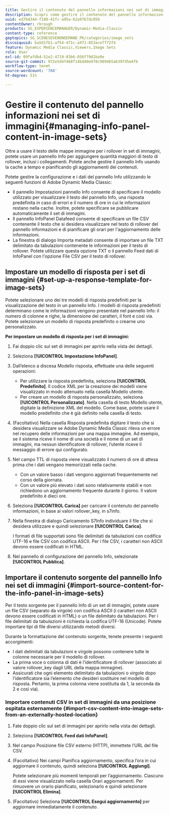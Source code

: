```yaml
---
title: Gestire il contenuto del pannello informazioni nei set di immagini
description: Scopri come gestire il contenuto del pannello informazioni nei set di immagini in Adobe Dynamic Media Classic.
uuid: ed7b4344-f180-41fc-a95a-62a9767dc056
contentOwner: rbrough
products: SG_EXPERIENCEMANAGER/Dynamic-Media-Classic
content-type: reference
geptopics: SG_SCENESEVENONDEMAND_PK/categories/image_sets
discoiquuid: ba5d1fb1-af54-471c-a471-853ace7f72fd
feature: Dynamic Media Classic,Viewers,Image Sets
role: User
exl-id: 09fafdb4-51e2-4719-83b6-056f79d1ba9e
source-git-commit: 972e5d4f468f14bd40e970c989465a639fd5e6fb
workflow-type: tm+mt
source-wordcount: '768'
ht-degree: 51%

---
```


# Gestire il contenuto del pannello informazioni nei set di immagini{#managing-info-panel-content-in-image-sets}

Oltre a usare il testo delle mappe immagine per i rollover in set di immagini, potete usare un pannello Info per aggiungere quantità maggiori di testo di rollover, inclusi i collegamenti. Potete anche gestire il pannello Info usando la cache a tempo e pianificando gli aggiornamenti dei contenuti.

Potete gestire la configurazione e i dati del pannello Info utilizzando le seguenti funzioni di Adobe Dynamic Media Classic:

* Il pannello Impostazioni pannello Info consente di specificare il modello utilizzato per visualizzare il testo del pannello Info, una risposta predefinita in caso di errori e il numero di ore in cui le informazioni restano nella cache. Inoltre, potete specificare se pubblicare automaticamente il set di immagini.
* Il pannello InfoPanel Datafeed consente di specificare un file CSV contenente il testo che si desidera visualizzare nel testo di rollover del pannello informazioni e di pianificare gli orari per l&#39;aggiornamento delle informazioni.
* La finestra di dialogo Importa metadati consente di importare un file TXT delimitato da tabulazioni contenente le informazioni per il testo di rollover. Potete utilizzare questa opzione TXT o il pannello Feed dati di InfoPanel con l&#39;opzione File CSV per il testo di rollover.

## Impostare un modello di risposta per i set di immagini {#set-up-a-response-template-for-image-sets}

Potete selezionare uno dei tre modelli di risposta predefiniti per la visualizzazione del testo in un pannello Info. I modelli di risposta predefiniti determinano come le informazioni vengono presentate nel pannello Info: il numero di colonne e righe, la dimensione dei caratteri, il font e così via. Potete selezionare un modello di risposta predefinito o crearne uno personalizzato.

**Per impostare un modello di risposta per i set di immagini:**

1. Fai doppio clic sul set di immagini per aprirlo nella vista dei dettagli.
1. Seleziona **[!UICONTROL Impostazione InfoPanel]**.
1. Dall’elenco a discesa Modello risposta, effettuate una delle seguenti operazioni:

   * Per utilizzare la risposta predefinita, seleziona **[!UICONTROL Predefinito]**. Il codice XML per la creazione dei modelli viene visualizzato in modo attenuato nella casella Modello utente.
   * Per creare un modello di risposta personalizzato, seleziona **[!UICONTROL Personalizzato]**. Nella casella di testo Modello utente, digitate la definizione XML del modello. Come base, potete usare il modello predefinito che è già definito nella casella di testo.

1. (Facoltativo) Nella casella Risposta predefinita digitare il testo che si desidera visualizzare se Adobe Dynamic Media Classic rileva un errore nel recupero delle informazioni per una mappa immagine. Ad esempio, se il sistema riceve il nome di una società e il nome di un set di immagini, ma nessun identificatore di rollover, l’utente riceve il messaggio di errore qui configurato.
1. Nel campo TTL di risposta viene visualizzato il numero di ore di attesa prima che i dati vengano memorizzati nella cache.

   * Con un valore basso i dati vengono aggiornati frequentemente nel corso della giornata.
   * Con un valore più elevato i dati sono relativamente stabili e non richiedono un aggiornamento frequente durante il giorno. Il valore predefinito è dieci ore.

1. Seleziona **[!UICONTROL Carica]** per caricare il contenuto del pannello informazioni, in base ai valori rollover_key, in s7info.
1. Nella finestra di dialogo Caricamento S7Info individuare il file che si desidera utilizzare e quindi selezionare **[!UICONTROL Carica]**.

   I formati di file supportati sono file delimitati da tabulazioni con codifica UTF-16 e file CSV con codifica ASCII. Per i file CSV, i caratteri non ASCII devono essere codificati in HTML.

1. Nel pannello di configurazione del pannello Info, selezionate **[!UICONTROL Pubblica]**.

## Importare il contenuto sorgente del pannello Info nei set di immagini {#import-source-content-for-the-info-panel-in-image-sets}

Per il testo sorgente per il pannello Info di un set di immagini, potete usare un file CSV (separato da virgole) con codifica ASCII (i caratteri non ASCII devono essere codificati in HTML) o un file delimitato da tabulazioni. Per i file delimitati da tabulazioni è richiesta la codifica UTF-16 (Unicode). Potete importare tipi di file diversi utilizzando metodi diversi.

Durante la formattazione del contenuto sorgente, tenete presente i seguenti accorgimenti:

* I dati delimitati da tabulazioni e virgole possono contenere tutte le colonne necessarie per il modello di rollover.
* La prima voce o colonna di dati è l’identificatore di rollover (associato al valore rollover_key dagli URL della mappa immagine).
* Assicurati che ogni elemento delimitato da tabulazioni o virgole dopo l’identificatore sia l’elemento che desideri sostituire nel modello di risposta. Pertanto, la prima colonna viene sostituita da $1$, la seconda da $2$ e così via).

### Importare contenuti CSV in set di immagini da una posizione ospitata esternamente {#import-csv-content-into-image-sets-from-an-externally-hosted-location}

1. Fate doppio clic sul set di immagini per aprirlo nella vista dei dettagli.
1. Seleziona **[!UICONTROL Feed dati InfoPanel]**.
1. Nel campo Posizione file CSV esterno (HTTP), immettete l’URL del file CSV.
1. (Facoltativo) Nei campi Pianifica aggiornamento, specifica l’ora in cui aggiornare il contenuto, quindi seleziona **[!UICONTROL Aggiungi]**.

   Potete selezionare più momenti temporali per l’aggiornamento. Ciascuno di essi viene visualizzato nella casella Orari aggiornamenti. Per rimuovere un orario pianificato, selezionarlo e quindi selezionare **[!UICONTROL Elimina]**.

1. (Facoltativo) Seleziona **[!UICONTROL Esegui aggiornamento]** per aggiornare immediatamente il contenuto.

